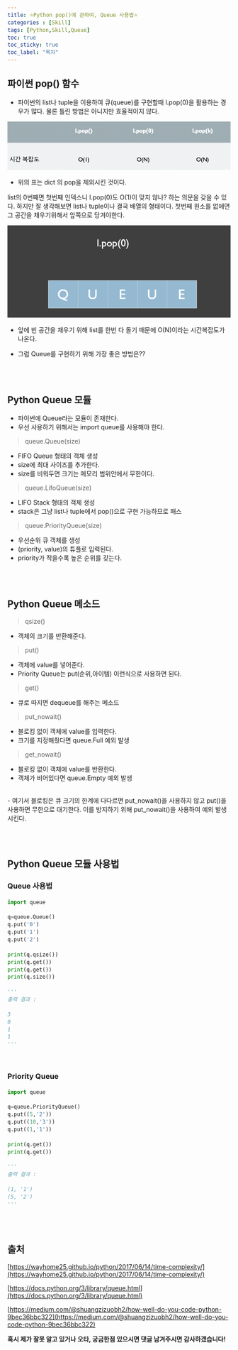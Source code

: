 ```yaml
---
title: ⭐️Python pop()에 관하여, Queue 사용법⭐️
categories : [Skill]
tags: [Python,Skill,Queue]
toc: true
toc_sticky: true
toc_label: "목차"
---
```


파이썬 pop() 함수
--

- 파이썬의 list나 tuple을 이용하여 큐(queue)를 구현할때 l.pop(0)을 활용하는 경우가 많다. 물론 틀린 방법은 아니지만 효율적이지 않다.

![time_complexity](/assets/img/programmingskill/2019_12_31/time_complexity.png)

- 위의 표는 dict 의 pop을 제외시킨 것이다.

list의 0번째면 첫번째 인덱스니 l.pop(0)도 O(1)이 맞지 않나? 하는 의문을 갖을 수 있다. 하지만 잘 생각해보면 list나 tuple이나 결국 배열의 형태이다. 첫번째 원소를 없애면 그 공간을 채우기위해서 앞쪽으로 당겨야한다. 

![whyBON](/assets/img/programmingskill/2019_12_31/why_BN.gif)

- 앞에 빈 공간을 채우기 위해 list를 한번 다 돌기 때문에 O(N)이라는 시간복잡도가 나온다.


- 그럼 Queue를 구현하기 위해 가장 좋은 방법은??

<br><br>

Python Queue 모듈
--

- 파이썬에 Queue라는 모듈이 존재한다.
- 우선 사용하기 위해서는 import queue를 사용해야 한다.


> queue.Queue(size)
  - FIFO  Queue 형태의 객체 생성
  - size에 최대 사이즈를 추가한다.
  - size를 비워두면 크기는 메모리 범위안에서 무한이다.

> queue.LifoQueue(size)
  - LIFO Stack 형태의 객체 생성
  - stack은 그냥 list나 tuple에서 pop()으로 구현 가능하므로 패스

> queue.PriorityQueue(size)
  - 우선순위 큐 객체를 생성
  - (priority, value)의 튜플로 입력된다.
  - priority가 작을수록 높은 순위를 갖는다.

<br><br>

Python Queue 메소드
--

> qsize() 
  - 객체의 크기를 반환해준다.
  
> put()
  - 객체에 value를 넣어준다.
  - Priority Queue는 put(순위,아이템) 이런식으로 사용하면 된다.

> get()
  - 큐로 따지면 dequeue를 해주는 메소드

> put_nowait()
  - 블로킹 없이 객체에 value를 입력한다.
  - 크기를 지정해줬다면 queue.Full 예외 발생

> get_nowait()
  - 블로킹 없이 객체에 value를 반환한다.
  - 객체가 비어있다면 queue.Empty 예외 발생

<br>
- 여기서 블로킹은 큐 크기의 한계에 다다르면 put_nowait()을 사용하지 않고 put()을 사용하면 무한으로 대기한다. 이를 방지하기 위해 put_nowait()을 사용하여 예외 발생시킨다.


<br><br>

Python Queue 모듈 사용법
--

### Queue 사용법

```python
import queue

q=queue.Queue()
q.put('0')
q.put('1')
q.put('2')

print(q.qsize())
print(q.get())
print(q.get())
print(q.size())

'''
출력 결과 : 

3
0
1
1
'''
```


<br>

### Priority Queue

```python
import queue

q=queue.PriorityQueue()
q.put((5,'2'))
q.put((10,'3'))
q.put((1,'1'))

print(q.get())
print(q.get())

'''
출력 결과 : 

(1, '1')
(5, '2')
'''
```

<br><br>


출처
--


[https://wayhome25.github.io/python/2017/06/14/time-complexity/](https://wayhome25.github.io/python/2017/06/14/time-complexity/)

[https://docs.python.org/3/library/queue.html](https://docs.python.org/3/library/queue.html)

[https://medium.com/@shuangzizuobh2/how-well-do-you-code-python-9bec36bbc322](https://medium.com/@shuangzizuobh2/how-well-do-you-code-python-9bec36bbc322)



**혹시 제가 잘못 알고 있거나 오타, 궁금한점 있으시면 댓글 남겨주시면 감사하겠습니다!**

